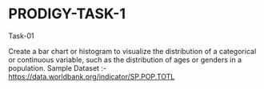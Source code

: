 # PRODIGY-TASK-1
Task-01

Create a bar chart or histogram to visualize the distribution of a categorical or continuous variable, such as the distribution of ages or genders in a population. Sample Dataset :- https://data.worldbank.org/indicator/SP.POP.TOTL
